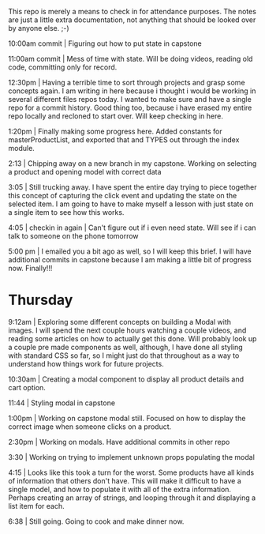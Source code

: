This repo is merely a means to check in for attendance purposes. The notes are just a little extra documentation, not anything that should be looked over by anyone else. ;-)

10:00am commit | Figuring out how to put state in capstone

11:00am commit | Mess of time with state. Will be doing videos, reading old code, committing only for record.

12:30pm | Having a terrible time to sort through projects and grasp some concepts again. I am writing in here because i thought i would be working in several different files repos today. I wanted to make sure and have a single repo for a commit history. Good thing too, because i have erased my entire repo locally and recloned to start over. Will keep checking in here.


1:20pm | Finally making some progress here. Added constants for masterProductList, and exported that and TYPES out through the index module.

2:13 | Chipping away on a new branch in my capstone. Working on selecting a product and opening model with correct data

3:05 | Still trucking away. I have spent the entire day trying to piece together this concept of capturing the click event and updating the state on the selected item. I am going to have to make myself a lesson with just state on a single item to see how this works.

4:05 |  checkin in again | Can't figure out if i even need state. Will see if i can talk to someone on the phone tomorrow

5:00 pm | I emailed you a bit ago as well, so I will keep this brief. I will have additional commits in capstone because I am making a little bit of progress now. Finally!!!


# Thursday

9:12am | Exploring some different concepts on building a Modal with images. I will spend the next couple hours watching a couple videos, and reading some articles on how to actually get this done. Will probably look up a couple pre made components as well, although, I have done all styling with standard CSS so far, so I might just do that throughout as a way to understand how things work for future projects.

10:30am | Creating a modal component to display all product details and cart option.

11:44 | Styling modal in capstone

1:00pm | Working on capstone modal still. Focused on how to display the correct image when someone clicks on a product.

2:30pm | Working on modals. Have additional commits in other repo

3:30 | Working on trying to implement unknown props populating the modal

4:15 | Looks like this took a turn for the worst. Some products have all kinds of information that others don't have. This will make it difficult to have a single model, and how to populate it with all of the extra information. Perhaps creating an array of strings, and looping through it and displaying a list item for each.

6:38 | Still going. Going to cook and make dinner now.    
